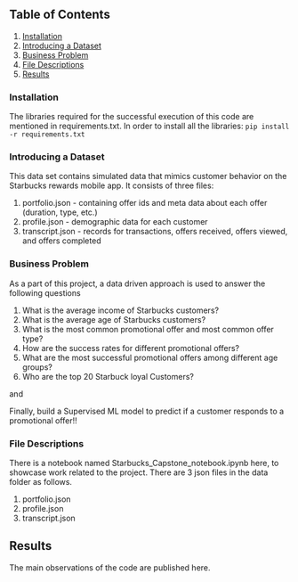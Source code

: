 ## Table of Contents
1. [Installation](#installation)
2. [Introducing a Dataset](#dataset-introduction)
3. [Business Problem](#business-problem)
4. [File Descriptions](#files)
5. [Results](#results)

### Installation <a name="installation"></a>
The libraries required for the successful execution of this code are mentioned in requirements.txt. In order to install all the libraries:
`pip install -r requirements.txt`

### Introducing a Dataset <a name="dataset-introduction"></a>
This data set contains simulated data that mimics customer behavior on the Starbucks rewards mobile app. It consists of three files:

1. portfolio.json - containing offer ids and meta data about each offer (duration, type, etc.)
2. profile.json - demographic data for each customer
3. transcript.json - records for transactions, offers received, offers viewed, and offers completed

### Business Problem <a name="business-problem"></a>
As a part of this project, a data driven approach is used to answer the following questions
1. What is the average income of Starbucks customers?
2. What is the average age of Starbucks customers?
3. What is the most common promotional offer and most common offer type?
4. How are the success rates for different promotional offers?
5. What are the most successful promotional offers among different age groups?
6. Who are the top 20 Starbuck loyal Customers?

and

Finally, build a Supervised ML model to predict if a customer responds to a promotional offer!!

### File Descriptions <a name="files"></a>
There is a notebook named Starbucks_Capstone_notebook.ipynb here, to showcase work related to the project. There are 3 json files in the data folder as follows.
1. portfolio.json 
2. profile.json 
3. transcript.json

## Results<a name="results"></a>
The main observations of the code are published here.
